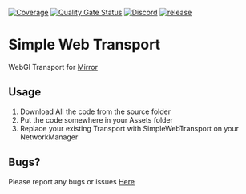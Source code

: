 [![Coverage](https://sonarcloud.io/api/project_badges/measure?project=MirrorNetworking_SimpleWebTransport&metric=coverage)](https://sonarcloud.io/dashboard?id=MirrorNetworking_SimpleWebTransport) 
[![Quality Gate Status](https://sonarcloud.io/api/project_badges/measure?project=MirrorNetworking_SimpleWebTransport&metric=alert_status)](https://sonarcloud.io/dashboard?id=MirrorNetworking_SimpleWebTransport)
[![Discord](https://img.shields.io/discord/343440455738064897.svg)](https://discordapp.com/invite/N9QVxbM)
[![release](https://img.shields.io/github/release/MirrorNetworking/SimpleWebTransport.svg)](https://github.com/MirrorNetworking/SimpleWebTransport/releases/latest)

# Simple Web Transport

WebGl Transport for [Mirror](https://github.com/vis2k/Mirror)


## Usage

1) Download All the code from the source folder
2) Put the code somewhere in your Assets folder
3) Replace your existing Transport with SimpleWebTransport on your NetworkManager


## Bugs?

Please report any bugs or issues [Here](https://github.com/MirrorNetworking/SimpleWebTransport/issues)
